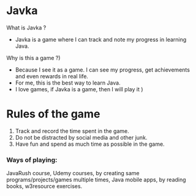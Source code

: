 
# Javka
What is Javka ?  
- Javka is a game where I can track and note my progress in learning Java.  

Why is this a game ?)  
- Because I see it as a game. I can see my progress, get achievements and even rewards in real life.
- For me, this is the best way to learn Java.
- I love games, if Javka is a game, then I will play it )

# Rules of the game
 
1. Track and record the time spent in the game.  
2. Do not be distracted by social media and other junk.
3. Have fun and spend as much time as possible in the game.

### Ways of playing:  
JavaRush course, Udemy courses, by creating same programs/projects/games multiple times, Java mobile apps, by reading books, w3resource exercises.

